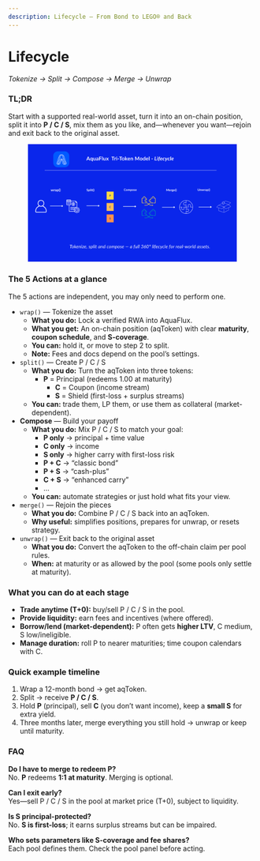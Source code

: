 ```yaml
---
description: Lifecycle — From Bond to LEGO® and Back
---
```


# Lifecycle

_Tokenize → Split → Compose → Merge → Unwrap_

### TL;DR

Start with a supported real-world asset, turn it into an on-chain position, split it into **P / C / S**, mix them as you like, and—whenever you want—rejoin and exit back to the original asset.

<figure><img src="../.gitbook/assets/image (2).png" alt=""><figcaption></figcaption></figure>

### The 5 Actions at a glance

The 5 actions are independent, you may only need to perform one.

* &#x20;`wrap()` — Tokenize the asset
  * **What you do:** Lock a verified RWA into AquaFlux.
  * **What you get:** An on-chain position (aqToken) with clear **maturity**, **coupon schedule**, and **S-coverage**.
  * **You can:** hold it, or move to step 2 to split.
  * **Note:** Fees and docs depend on the pool’s settings.
* &#x20;`split()` — Create P / C / S
  * **What you do:** Turn the aqToken into three tokens:
    * **P** = Principal (redeems 1.00 at maturity)
      * **C** = Coupon (income stream)
      * **S** = Shield (first-loss + surplus streams)
  * **You can:** trade them, LP them, or use them as collateral (market-dependent).
* &#x20;**Compose** — Build your payoff
  * **What you do:** Mix P / C / S to match your goal:
    * **P only** → principal + time value
    * **C only** → income
    * **S only** → higher carry with first-loss risk
    * **P + C** → “classic bond”
    * **P +  S** → “cash-plus”
    * **C + S** → “enhanced carry”
    * ...
  * **You can:** automate strategies or just hold what fits your view.
* &#x20;`merge()` — Rejoin the pieces
  * **What you do:** Combine P / C / S back into an aqToken.
  * **Why useful:** simplifies positions, prepares for unwrap, or resets strategy.
* `unwrap()` — Exit back to the original asset
  * **What you do:** Convert the aqToken to the off-chain claim per pool rules.
  * **When:** at maturity or as allowed by the pool (some pools only settle at maturity).

### What you can do at each stage

* **Trade anytime (T+0):** buy/sell P / C / S in the pool.
* **Provide liquidity:** earn fees and incentives (where offered).
* **Borrow/lend (market-dependent):** P often gets **higher LTV**, C medium, S low/ineligible.
* **Manage duration:** roll P to nearer maturities; time coupon calendars with C.

### Quick example timeline

1. Wrap a 12-month bond → get aqToken.
2. Split → receive **P / C / S**.
3. Hold **P** (principal), sell **C** (you don’t want income), keep a **small S** for extra yield.
4. Three months later, merge everything you still hold → unwrap or keep until maturity.

### FAQ

**Do I have to merge to redeem P?**\
No. **P** redeems **1:1 at maturity**. Merging is optional.

**Can I exit early?**\
Yes—sell P / C / S in the pool at market price (T+0), subject to liquidity.

**Is S principal-protected?**\
No. **S is first-loss**; it earns surplus streams but can be impaired.

**Who sets parameters like S-coverage and fee shares?**\
Each pool defines them. Check the pool panel before acting.
